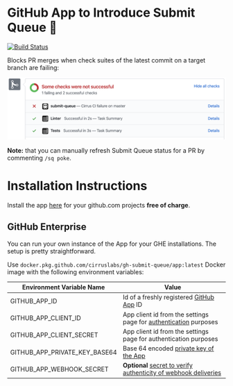 # GitHub App to Introduce Submit Queue 🚂

[![Build Status](https://api.cirrus-ci.com/github/cirruslabs/gh-submit-queue.svg)](https://cirrus-ci.com/github/cirruslabs/gh-submit-queue)

Blocks PR merges when check suites of the latest commit on a target branch are failing:

![Example](images/SubmitQueue.png)

**Note:** that you can manually refresh Submit Queue status for a PR by commenting `/sq poke`.

# Installation Instructions

Install the app [here](https://github.com/apps/submit-queue) for your github.com projects **free of charge**.

## GitHub Enterprise

You can run your own instance of the App for your GHE installations. The setup is pretty straightforward. 

Use `docker.pkg.github.com/cirruslabs/gh-submit-queue/app:latest` Docker image with the 
following environment variables:

| Environment Variable Name | Value |  
|---|---|
| GITHUB_APP_ID | Id of a freshly registered [GitHub App](https://developer.github.com/apps/building-github-apps/creating-a-github-app/) ID |
| GITHUB_APP_CLIENT_ID | App client id from the settings page for [authentication](https://developer.github.com/v3/guides/basics-of-authentication/#registering-your-app) purposes |
| GITHUB_APP_CLIENT_SECRET | App client id from the settings page for authentication purposes |
| GITHUB_APP_PRIVATE_KEY_BASE64 | Base 64 encoded [private key of the App](https://developer.github.com/apps/building-github-apps/authenticating-with-github-apps/#generating-a-private-key) |
| GITHUB_APP_WEBHOOK_SECRET | **Optional** [secret to verify authenticity of webhook deliveries](https://developer.github.com/webhooks/securing/) |
